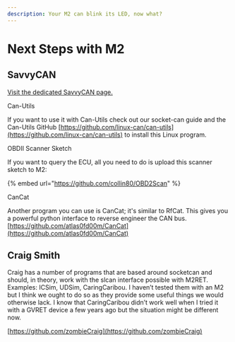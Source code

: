 ```yaml
---
description: Your M2 can blink its LED, now what?
---
```


# Next Steps with M2

## SavvyCAN

[Visit the dedicated SavvyCAN page.](../../projects/m2-projects/use-m2-with-savvycan.md)

Can-Utils


If you want to use it with Can-Utils check out our socket-can guide and the Can-Utils GitHub [https://github.com/linux-can/can-utils](https://github.com/linux-can/can-utils) to install this Linux program.

OBDII Scanner Sketch


If you want to query the ECU, all you need to do is upload this scanner sketch to M2:&#x20;

{% embed url="https://github.com/collin80/OBD2Scan" %}

CanCat


Another program you can use is CanCat; it's similar to RfCat. This gives you a powerful python interface to reverse engineer the CAN bus. [https://github.com/atlas0fd00m/CanCat](https://github.com/atlas0fd00m/CanCat)

## Craig Smith

Craig has a number of programs that are based around socketcan and should, in theory, work with the slcan interface possible with M2RET. Examples: ICSim, UDSim, CaringCaribou. I haven’t tested them with an M2 but I think we ought to do so as they provide some useful things we would otherwise lack. I know that CaringCaribou didn’t work well when I tried it with a GVRET device a few years ago but the situation might be different now.

[https://github.com/zombieCraig](https://github.com/zombieCraig)
